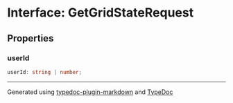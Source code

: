 # Interface: GetGridStateRequest

## Properties

### userId

```ts
userId: string | number;
```

***

Generated using [typedoc-plugin-markdown](https://www.npmjs.com/package/typedoc-plugin-markdown) and [TypeDoc](https://typedoc.org/)

